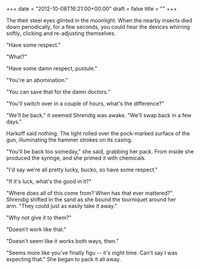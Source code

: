 +++
date = "2012-10-08T16:21:00+00:00"
draft = false
title = ""
+++
<p>The their steel eyes glinted in the moonlight. When the nearby insects died down periodically, for a few seconds, you could hear the devices whirring softly, clicking and re-adjusting themselves.</p>&#13;
<p>"Have some respect."</p>&#13;
<p>"What?"</p>&#13;
<p>"Have some damn respect, pustule."</p>&#13;
<p>"You're an abomination."</p>&#13;
<p>"You can save that for the damn doctors."</p>&#13;
<p>"You'll switch over in a couple of hours, what's the difference?"</p>&#13;
<p>"We'll be back," it seemed Shrendig was awake. "We'll swap back in a few days."</p>&#13;
<p>Harkoff said nothing. The light rolled over the pock-marked surface of the gun, illuminating the hammer strokes on its casing.</p>&#13;
<p>"You'll be back too someday," she said, grabbing her pack. From inside she produced the syringe, and she primed it with chemicals.</p>&#13;
<p>"I'd say we're all pretty lucky, bucko, so have some respect."</p>&#13;
<p>"If it's luck, what's the good in it?"</p>&#13;
<p>"Where does all of this come from? When has that ever mattered?" Shrendig shifted in the sand as she bound the tourniquet around her arm. "They could just as easily take it away."</p>&#13;
<p>"Why not give it to them?"</p>&#13;
<p>"Doesn't work like that."</p>&#13;
<p>"Doesn't seem like it works both ways, then."</p>&#13;
<p>"Seems more like you've finally figu -- it's night time. Can't say I was expecting that." She began to pack it all away.</p> 
